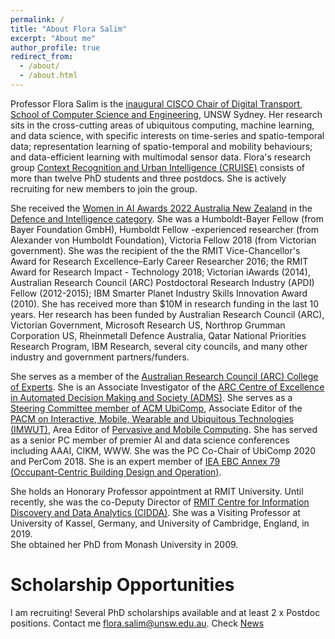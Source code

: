 ```yaml
---
permalink: /
title: "About Flora Salim"
excerpt: "About me"
author_profile: true
redirect_from: 
  - /about/
  - /about.html
---
```


Professor Flora Salim is the [inaugural CISCO Chair of Digital Transport](https://www.unsw.edu.au/news/2022/02/unsw-welcomes-professor-flora-salim-an-inaugural-chair-in-digital-transport), [School of Computer Science and Engineering](https://www.unsw.edu.au/engineering/our-schools/computer-science-and-engineering), UNSW Sydney. Her research sits in the cross-cutting areas of ubiquitous computing, machine learning, and data science, with specific interests on time-series and spatio-temporal data; representation learning of spatio-temporal and mobility behaviours; and data-efficient learning with multimodal sensor data. Flora's research group [Context Recognition and Urban Intelligence (CRUISE)](http://cruiseresearchgroup.florasalim.com/) consists of more than twelve PhD students and three postdocs. She is actively recruiting for new members to join the group.

She received the [Women in AI Awards 2022 Australia New Zealand](https://www.unsw.edu.au/news/2022/04/unsw-researcher-receives-award-recognising-women-in-artificial-i) in the [Defence and Intelligence category](https://www.womeninai.co/_files/ugd/da1ccd_284518d2150644edadd76aa15c31fb35.pdf). She was a Humboldt-Bayer Fellow (from Bayer Foundation GmbH), Humboldt Fellow -experienced researcher (from Alexander von Humboldt Foundation), Victoria Fellow 2018 (from Victorian government). She was the recipient of the the RMIT Vice-Chancellor's Award for Research Excellence–Early Career Researcher 2016; the RMIT Award for Research Impact - Technology 2018; Victorian iAwards (2014), Australian Research Council (ARC) Postdoctoral Research Industry (APDI) Fellow (2012-2015); IBM Smarter Planet Industry Skills Innovation Award (2010). She has received more than $10M in research funding in the last 10 years. Her research has been funded by Australian Research Council (ARC), Victorian Government, Microsoft Research US, Northrop Grumman Corporation US, Rheinmetall Defence Australia, Qatar National Priorities Research Program, IBM Research, several city councils, and many other industry and government partners/funders. 

She serves as a member of the [Australian Research Council (ARC) College of Experts](https://www.arc.gov.au/about-arc/arc-profile/arc-committees/arc-college-experts). She is an Associate Investigator of the [ARC Centre of Excellence in Automated Decision Making and Society (ADMS)](https://www.admscentre.org.au/). She serves as a [Steering Committee member of ACM UbiComp](https://www.ubicomp.org/sc/), Associate Editor of the [PACM on Interactive, Mobile, Wearable and Ubiquitous Technologies (IMWUT)](https://dl.acm.org/journal/imwut), Area Editor of [Pervasive and Mobile Computing](https://www.journals.elsevier.com/pervasive-and-mobile-computing). She has served as a senior PC member of premier AI and data science conferences including AAAI, CIKM, WWW. She was the PC Co-Chair of UbiComp 2020 and PerCom 2018. She is an expert member of [IEA EBC Annex 79 (Occupant-Centric Building Design and Operation)](https://annex79.iea-ebc.org/).

She holds an Honorary Professor appointment at RMIT University. Until recently, she was the co-Deputy Director of [RMIT Centre for Information Discovery and Data Analytics (CIDDA)](https://www.rmit.edu.au/research/centres-collaborations/centre-for-information-discovery-and-data-analytics). She was a Visiting Professor at University of Kassel, Germany, and University of Cambridge, England, in 2019.  
She obtained her PhD from Monash University in 2009. 


Scholarship Opportunities
======
I am recruiting! Several PhD scholarships available and at least 2 x Postdoc positions. Contact me flora.salim@unsw.edu.au. 
Check [News](/news)
